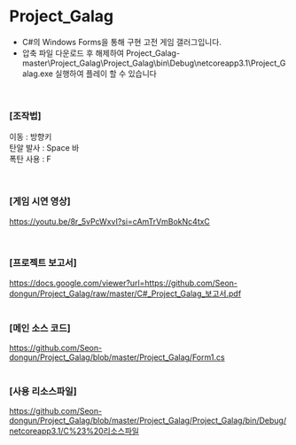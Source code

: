 # Project_Galag
- C#의 Windows Forms을 통해 구현 고전 게임 갤러그입니다.
- 압축 파일 다운로드 후 해제하여 Project_Galag-master\Project_Galag\Project_Galag\bin\Debug\netcoreapp3.1\Project_Galag.exe 실행하여 플레이 할 수 있습니다

<br>
  
### [조작법]  
이동 : 방향키  
탄알 발사 : Space 바  
폭탄 사용 : F  

<br>
  
### [게임 시연 영상]  
https://youtu.be/8r_5vPcWxvI?si=cAmTrVmBokNc4txC  

<br>

### [프로젝트 보고서]  
https://docs.google.com/viewer?url=https://github.com/Seon-dongun/Project_Galag/raw/master/C#_Project_Galag_보고서.pdf  
<br>
### [메인 소스 코드]  
https://github.com/Seon-dongun/Project_Galag/blob/master/Project_Galag/Form1.cs  
<br>
### [사용 리소스파일]  
https://github.com/Seon-dongun/Project_Galag/blob/master/Project_Galag/Project_Galag/bin/Debug/netcoreapp3.1/C%23%20리소스파일  

